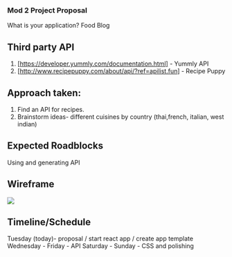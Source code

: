 ### Mod 2 Project Proposal
What is your application? Food Blog

## Third party API
1. [https://developer.yummly.com/documentation.html] - Yummly API
2. [http://www.recipepuppy.com/about/api/?ref=apilist.fun] - Recipe Puppy

## Approach taken:
1. Find an API for recipes. 
2. Brainstorm ideas- different cuisines by country (thai,french, italian, west indian)

## Expected Roadblocks
Using and generating API

## Wireframe
![](Images/Wireframe.png) 

## Timeline/Schedule
Tuesday (today)- proposal / start react app / create app template
Wednesday - Friday -  API
Saturday - Sunday - CSS and polishing

